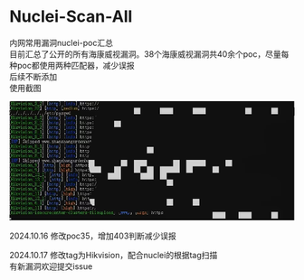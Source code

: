 # Nuclei-Scan-All
内网常用漏洞nuclei-poc汇总  
目前汇总了公开的所有海康威视漏洞。38个海康威视漏洞共40余个poc，尽量每种poc都使用两种匹配器，减少误报  
后续不断添加  
使用截图


![image](https://github.com/YanXi9999/Hikvision-nuclei-poc-all/blob/main/9767f83530934d7c060a5e974e85786.jpg)  

2024.10.16 修改poc35，增加403判断减少误报  

2024.10.17 修改tag为Hikvision，配合nuclei的根据tag扫描  
有新漏洞欢迎提交issue
